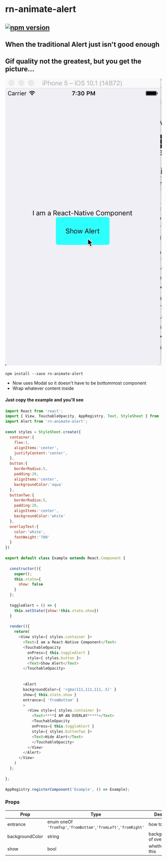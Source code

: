 # rn-animate-alert
<a href="https://npmjs.org/package/rn-animate-alert"><img alt="npm version" src="http://img.shields.io/npm/dt/rn-animate-alert.svg?style=flat-square"></a>
---
When the traditional Alert just isn't good enough
---
Gif quality not the greatest, but you get the picture...
---


![gif](./alertNew.gif "Alert")

`npm install --save rn-animate-alert`

- Now uses Modal so it doesn't have to be bottommost component
- Wrap whatever content inside



#### Just copy the example and you'll see

```js
import React from 'react';
import { View, TouchableOpacity, AppRegistry, Text, StyleSheet } from 'react-native';
import Alert from 'rn-animate-alert';

const styles = StyleSheet.create({
  container:{
    flex:1,
    alignItems:'center',
    justifyContent:'center',
  },
  button:{
    borderRadius:5,
    padding:20,
    alignItems:'center',
    backgroundColor:'aqua'
  },
  buttonTwo:{
    borderRadius:5,
    padding:20,
    alignItems:'center',
    backgroundColor:'white'
  },
  overlayText:{
    color:'white',
    fontWeight:'700'
  }
})

export default class Example extends React.Component {

  constructor(){
    super();
    this.state={
      show: false
    }
  };

  toggleAlert = () => {
    this.setState({show:!this.state.show})
  }

  render(){
    return(
      <View style={ styles.container }>
        <Text>I am a React-Native Component</Text>
        <TouchableOpacity
          onPress={ this.toggleAlert }
          style={ styles.button }>
          <Text>Show Alert</Text>
        </TouchableOpacity>


        <Alert
        backgroundColor={ 'rgba(111,111,111,.5)' }
        show={ this.state.show }
        entrance={ 'fromBottom' }
        >
          <View style={ styles.container }>
            <Text>****I AM AN OVERLAY*****</Text>
            <TouchableOpacity
            onPress={ this.toggleAlert }
            style={ styles.buttonTwo }>
            <Text>Hide Alert</Text>
            </TouchableOpacity>
          </View>
        </Alert>
      </View>
    )
  };

};

AppRegistry.registerComponent('Example', () => Example);
```


### Props

| Prop | Type | Description | Required |
| ---  | ---  | ---         | ---      |
| entrance | enum oneOf `'fromTop'`,`'fromBottom'`,`'fromLeft'`,`'fromRight'` | how to enter | **YES** |
| backgroundColor | string | backgroundColor of overlay | **YES**|
| show | bool | whether to show this | **YES** |
